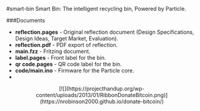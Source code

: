 #smart-bin
Smart Bin: The intelligent recycling bin, Powered by Particle.

###Documents
* **reflection.pages** - Original reflection document (Design Specifications, Design Ideas, Target Market, Evaluation).
* **reflection.pdf** - PDF export of reflection.
* **main.fzz** - Fritzing document.
* **label.pages** - Front label for the bin.
* **qr code.pages** - QR code label for the bin.
* **code/main.ino** - Firmware for the Particle core.
* 
<center>[![](https://projecthandup.org/wp-content/uploads/2013/01/RibbonDonateBitcoin.png)](https://nrobinson2000.github.io/donate-bitcoin/)</center>

